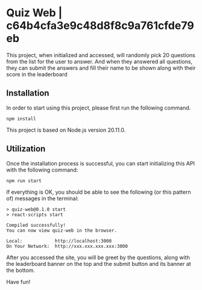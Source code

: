Quiz Web | c64b4cfa3e9c48d8f8c9a761cfde79eb
==========

This project, when initialized and accessed, will randomly pick 20 questions from the list for the user to answer. And when they answered all questions, they can submit the answers and fill their name to be shown along with their score in the leaderboard 

## Installation

In order to start using this project, please first run the following command.
```
npm install
```

This project is based on Node.js version 20.11.0.

## Utilization

Once the installation process is successful, you can start initializing this API with the following command:
```
npm run start
```

If everything is OK, you should be able to see the following (or this pattern of) messages in the terminal:
```
> quiz-web@0.1.0 start
> react-scripts start

Compiled successfully!
You can now view quiz-web in the browser.

Local:            http://localhost:3000
On Your Network:  http://xxx.xxx.xxx.xxx:3000
```
After you accessed the site, you will be greet by the questions, along with the leaderboard banner on the top and the submit button and its banner at the bottom.

Have fun!
